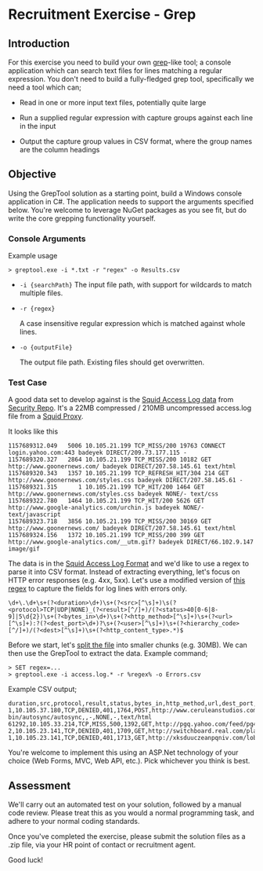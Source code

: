# Recruitment Exercise - Grep

## Introduction

For this exercise you need to build your own [grep](https://en.wikipedia.org/wiki/Grep)-like tool; a console application which can search text files for lines matching a regular expression. You don't need to build a fully-fledged grep tool, specifically we need a tool which can;

- Read in one or more input text files, potentially quite large

- Run a supplied regular expression with capture groups against each line in the input

- Output the capture group values in CSV format, where the group names are the column headings


## Objective

Using the GrepTool solution as a starting point, build a Windows console application in C#. The application needs to support the arguments specified below. You're welcome to leverage NuGet packages as you see fit, but do write the core grepping functionality yourself.

### Console Arguments

Example usage

```
> greptool.exe -i *.txt -r "regex" -o Results.csv
```

- `-i {searchPath}`
  The input file path, with support for wildcards to match multiple files.

- `-r {regex}`

  A case insensitive regular expression which is matched against whole lines.

- `-o {outputFile}`

  The output file path. Existing files should get overwritten.


### Test Case

A good data set to develop against is the [Squid Access Log data](http://www.secrepo.com/squid/access.log.gz) from [Security Repo](http://www.secrepo.com/). It's a 22MB compressed / 210MB uncompressed access.log file from a [Squid Proxy](http://www.squid-cache.org/).

It looks like this

```
1157689312.049   5006 10.105.21.199 TCP_MISS/200 19763 CONNECT login.yahoo.com:443 badeyek DIRECT/209.73.177.115 -
1157689320.327   2864 10.105.21.199 TCP_MISS/200 10182 GET http://www.goonernews.com/ badeyek DIRECT/207.58.145.61 text/html
1157689320.343   1357 10.105.21.199 TCP_REFRESH_HIT/304 214 GET http://www.goonernews.com/styles.css badeyek DIRECT/207.58.145.61 -
1157689321.315      1 10.105.21.199 TCP_HIT/200 1464 GET http://www.goonernews.com/styles.css badeyek NONE/- text/css
1157689322.780   1464 10.105.21.199 TCP_HIT/200 5626 GET http://www.google-analytics.com/urchin.js badeyek NONE/- text/javascript
1157689323.718   3856 10.105.21.199 TCP_MISS/200 30169 GET http://www.goonernews.com/ badeyek DIRECT/207.58.145.61 text/html
1157689324.156   1372 10.105.21.199 TCP_MISS/200 399 GET http://www.google-analytics.com/__utm.gif? badeyek DIRECT/66.102.9.147 image/gif
```

The data is in the [Squid Access Log Format](http://wiki.squid-cache.org/Features/LogFormat) and we'd like to use a regex to parse it into CSV format. Instead of extracting everything, let's focus on HTTP error responses (e.g. 4xx, 5xx). Let's use a modified version of [this regex](https://gist.github.com/k4otix/8326824a0f90287bbe407ce8182359f0) to capture the fields for log lines with errors only.

```
\d+\.\d+\s+(?<duration>\d+)\s+(?<src>[^\s]+)\s(?<protocol>TCP|UDP|NONE)_(?<result>[^/]+)/(?<status>40[0-6|8-9]|5\d{2})\s+(?<bytes_in>\d+)\s+(?<http_method>[^\s]+)\s+(?<url>[^\s]+):?(?<dest_port>\d+)?\s+(?<user>[^\s]+)\s+(?<hierarchy_code>[^/]+)/(?<dest>[^\s]+)\s+(?<http_content_type>.*)$
```


Before we start, let's [split the file](http://www.filesplitter.org/) into smaller chunks (e.g. 30MB). We can then use the GrepTool to extract the data. Example command;

```
> SET regex=...
> greptool.exe -i access.log.* -r %regex% -o Errors.csv
```

Example CSV output;

```
duration,src,protocol,result,status,bytes_in,http_method,url,dest_port,user,hierarchy_code,dest,http_content_type
1,10.105.37.180,TCP,DENIED,401,1764,POST,http://www.ceruleanstudios.com/cgi-bin/autosync/autosync,,-,NONE,-,text/html
61292,10.105.33.214,TCP,MISS,500,1392,GET,http://pgq.yahoo.com/feed/pg4?,,adeolaegbedokun,DIRECT,66.163.175.128,text/html
2,10.105.23.141,TCP,DENIED,401,1709,GET,http://switchboard.real.com/player/?,,-,NONE,-,text/html
1,10.105.23.141,TCP,DENIED,401,1713,GET,http://xksduuczeanpqniv.com/lobster.jpg,,-,NONE,-,text/html
```

You're welcome to implement this using an ASP.Net technology of your choice (Web Forms, MVC, Web API, etc.). Pick whichever you think is best.

## Assessment

We'll carry out an automated test on your solution, followed by a manual code review. Please treat this as you would a normal programming task, and adhere to your normal coding standards.


Once you've completed the exercise, please submit the solution files as a .zip file, via your HR point of contact or recruitment agent.

Good luck!
